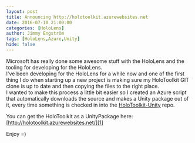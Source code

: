 ```yaml
---
layout: post
title: Announcing http://holotoolkit.azurewebsites.net
date: 2016-07-10 21:00:00
categories: [HoloLens]
author: Jimmy Engström
tags: [HoloLens,Azure,Unity]
hide: false
---
```

Microsoft has really done some awesome stuff with the HoloLens and the tooling for developing for the HoloLens.   
I&#39;ve been developing for the HoloLens for a while now and one of the first thing I do when starting up a new project is making sure my HoloToolkit GIT clone is up to date and then copying the files to the right place.   
I wanted to make this process a little bit easier so I created an Azure script that automatically downloads the source and makes a Unity package out of it, every time something is checked in into the [HoloToolkit-Unity](https://github.com/Microsoft/HoloToolkit-Unity) repo.   

You can get the HoloToolkit as a UnityPackage here:   
[http://holotoolkit.azurewebsites.net/][1]   
   
Enjoy =)   
 

[1]: http://holotoolkit.azurewebsites.net/